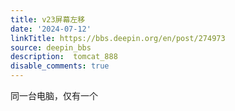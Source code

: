 ```yaml
---
title: v23屏幕左移
date: '2024-07-12'
linkTitle: https://bbs.deepin.org/en/post/274973
source: deepin_bbs
description:  tomcat_888 
disable_comments: true
---
```

同一台电脑，仅有一个

